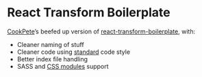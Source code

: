 # React Transform Boilerplate

[CookPete](http://github.com/CookPete)’s beefed up version of [react-transform-boilerplate](https://github.com/gaearon/react-transform-boilerplate), with:

* Cleaner naming of stuff
* Cleaner code using [standard](https://github.com/feross/standard) code style
* Better index file handling
* SASS and [CSS modules](https://github.com/css-modules/css-modules) support
